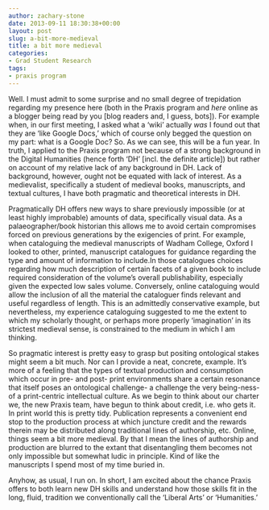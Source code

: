 ```yaml
---
author: zachary-stone
date: 2013-09-11 18:30:38+00:00
layout: post
slug: a-bit-more-medieval
title: a bit more medieval
categories:
- Grad Student Research
tags:
- praxis program
---
```


Well. I must admit to some surprise and no small degree of trepidation regarding my presence here (both in the Praxis program and _here_ online as a blogger being read by you [blog readers and, I guess, bots]). For example when, in our first meeting, I asked what a ‘wiki’ actually _was_ I found out that they are ‘like Google Docs,’ which of course only begged the question on my part: what is a Google Doc? So. As we can see, this will be a fun year. In truth, I applied to the Praxis program not because of a strong background in the Digital Humanities (hence forth ‘DH’ [incl. the definite article]) but rather on account of my relative lack of any background in DH. Lack of background, however, ought not be equated with lack of interest. As a medievalist, specifically a student of medieval books, manuscripts, and textual cultures, I have both pragmatic and theoretical interests in DH.




Pragmatically DH offers new ways to share previously impossible (or at least highly improbable) amounts of data, specifically visual data. As a palaeographer/book historian this allows me to avoid certain compromises forced on previous generations by the exigencies of print. For example, when cataloguing the medieval manuscripts of Wadham College, Oxford I looked to other, printed, manuscript catalogues for guidance regarding the type and amount of information to include.In those catalogues choices regarding how much description of certain facets of a given book to include required consideration of the volume’s overall publishability, especially given the expected low sales volume. Conversely, online cataloguing would allow the inclusion of all the material the cataloguer finds relevant and useful regardless of length. This is an admittedly conservative example, but nevertheless, my experience cataloguing suggested to me the extent to which my scholarly thought, or perhaps more properly ‘imagination’ in its strictest medieval sense, is constrained to the medium in which I am thinking.




So pragmatic interest is pretty easy to grasp but positing ontological stakes might seem a bit much. Nor can I provide a neat, concrete, example. It’s more of a feeling that the types of textual production and consumption which occur in pre- and post- print environments share a certain resonance that itself poses an ontological challenge- a challenge the very being-ness- of a print-centric intellectual culture. As we begin to think about our charter we, the new Praxis team, have begun to think about credit, i.e. who gets it. In print world this is pretty tidy. Publication represents a convenient end stop to the production process at which juncture credit and the rewards therein may be distributed along traditional lines of authorship, etc. Online, things seem a bit more medieval. By that I mean the lines of authorship and production are blurred to the extant that disentangling them becomes not only impossible but somewhat ludic in principle. Kind of like the manuscripts I spend most of my time buried in.




Anyhow, as usual, I run on. In short, I am excited about the chance Praxis offers to both learn new DH skills and understand how those skills fit in the long, fluid, tradition we conventionally call the ‘Liberal Arts’ or ‘Humanities.’
